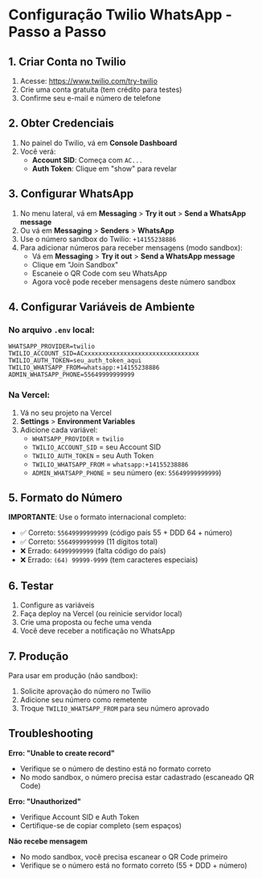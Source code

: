# Configuração Twilio WhatsApp - Passo a Passo

## 1. Criar Conta no Twilio

1. Acesse: https://www.twilio.com/try-twilio
2. Crie uma conta gratuita (tem crédito para testes)
3. Confirme seu e-mail e número de telefone

## 2. Obter Credenciais

1. No painel do Twilio, vá em **Console Dashboard**
2. Você verá:
   - **Account SID**: Começa com `AC...`
   - **Auth Token**: Clique em "show" para revelar

## 3. Configurar WhatsApp

1. No menu lateral, vá em **Messaging** > **Try it out** > **Send a WhatsApp message**
2. Ou vá em **Messaging** > **Senders** > **WhatsApp**
3. Use o número sandbox do Twilio: `+14155238886`
4. Para adicionar números para receber mensagens (modo sandbox):
   - Vá em **Messaging** > **Try it out** > **Send a WhatsApp message**
   - Clique em "Join Sandbox"
   - Escaneie o QR Code com seu WhatsApp
   - Agora você pode receber mensagens deste número sandbox

## 4. Configurar Variáveis de Ambiente

### No arquivo `.env` local:
```env
WHATSAPP_PROVIDER=twilio
TWILIO_ACCOUNT_SID=ACxxxxxxxxxxxxxxxxxxxxxxxxxxxxxxxx
TWILIO_AUTH_TOKEN=seu_auth_token_aqui
TWILIO_WHATSAPP_FROM=whatsapp:+14155238886
ADMIN_WHATSAPP_PHONE=55649999999999
```

### Na Vercel:
1. Vá no seu projeto na Vercel
2. **Settings** > **Environment Variables**
3. Adicione cada variável:
   - `WHATSAPP_PROVIDER` = `twilio`
   - `TWILIO_ACCOUNT_SID` = seu Account SID
   - `TWILIO_AUTH_TOKEN` = seu Auth Token
   - `TWILIO_WHATSAPP_FROM` = `whatsapp:+14155238886`
   - `ADMIN_WHATSAPP_PHONE` = seu número (ex: `55649999999999`)

## 5. Formato do Número

**IMPORTANTE**: Use o formato internacional completo:
- ✅ Correto: `55649999999999` (código país 55 + DDD 64 + número)
- ✅ Correto: `5564999999999` (11 dígitos total)
- ❌ Errado: `64999999999` (falta código do país)
- ❌ Errado: `(64) 99999-9999` (tem caracteres especiais)

## 6. Testar

1. Configure as variáveis
2. Faça deploy na Vercel (ou reinicie servidor local)
3. Crie uma proposta ou feche uma venda
4. Você deve receber a notificação no WhatsApp

## 7. Produção

Para usar em produção (não sandbox):
1. Solicite aprovação do número no Twilio
2. Adicione seu número como remetente
3. Troque `TWILIO_WHATSAPP_FROM` para seu número aprovado

## Troubleshooting

**Erro: "Unable to create record"**
- Verifique se o número de destino está no formato correto
- No modo sandbox, o número precisa estar cadastrado (escaneado QR Code)

**Erro: "Unauthorized"**
- Verifique Account SID e Auth Token
- Certifique-se de copiar completo (sem espaços)

**Não recebe mensagem**
- No modo sandbox, você precisa escanear o QR Code primeiro
- Verifique se o número está no formato correto (55 + DDD + número)

